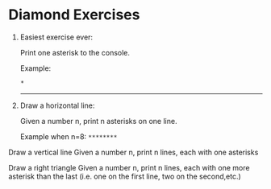 # Diamond Exercises

1. Easiest exercise ever:

   Print one asterisk to the console.

   Example:

   `*`


   ------------------------


2. Draw a horizontal line:

   Given a number n, print n asterisks on one line.

   Example when n=8:
   `********`

Draw a vertical line Given a number n, print n lines, each with one asterisks

Draw a right triangle Given a number n, print n lines, each with one more asterisk than the last (i.e. one on the first line, two on the second,etc.)

